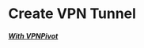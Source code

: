 # Create VPN Tunnel
##### [With VPNPivot](../../Tools/Tunneling/VPNPivot/README.md#Create-VPN-tunnel-to-bypass-firewalls)
